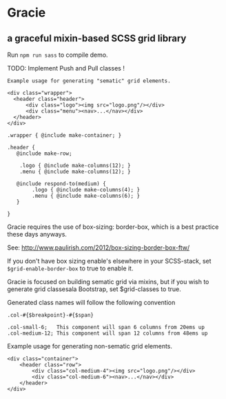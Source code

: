 # Gracie
## a graceful  mixin-based SCSS grid library

Run `npm run sass` to compile demo. 


TODO:  Implement Push and Pull classes !



    Example usage for generating "sematic" grid elements.

    <div class="wrapper">
      <header class="header">
          <div class="logo"><img src="logo.png"/></div>
          <div class="menu"><nav>...</nav></div>
      </header>
    </div>

    .wrapper { @include make-container; }

    .header {
       @include make-row;

        .logo { @include make-columns(12); }
        .menu { @include make-columns(12); } 

       @include respond-to(medium) {
            .logo { @include make-columns(4); }
            .menu { @include make-columns(6); }
       }

    }

Gracie requires the use of box-sizing: border-box, which is a best practice these days anyways.

See: http://www.paulirish.com/2012/box-sizing-border-box-ftw/

If you don't have box sizing enable's elsewhere in your SCSS-stack, set `$grid-enable-border-box` to true to enable it.

Gracie is focused on building sematic grid via mixins, but if you wish to generate grid classesala Bootstrap, set $grid-classes to true.
 
Generated class names will follow the following convention

    .col-#{$breakpoint}-#{$span}

    .col-small-6;   This component will span 6 columns from 20ems up
    .col-medium-12; This component will span 12 columns from 48ems up



Example usage for generating non-sematic grid elements.
 
    <div class="container">
        <header class="row">
            <div class="col-medium-4"><img src="logo.png"/></div>
            <div class="col-medium-6"><nav>...</nav></div>
        </header>
    </div>

